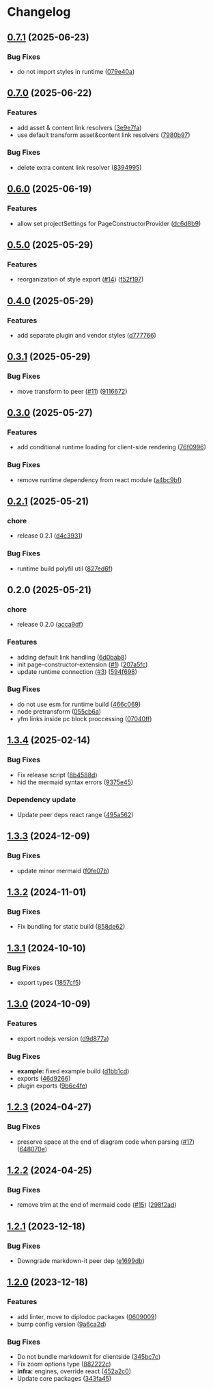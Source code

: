# Changelog

## [0.7.1](https://github.com/diplodoc-platform/page-constructor-extension/compare/v0.7.0...v0.7.1) (2025-06-23)


### Bug Fixes

* do not import styles in runtime ([079e40a](https://github.com/diplodoc-platform/page-constructor-extension/commit/079e40a42297b6808d20debb9d3fd00f48781acb))

## [0.7.0](https://github.com/diplodoc-platform/page-constructor-extension/compare/v0.6.0...v0.7.0) (2025-06-22)


### Features

* add asset & content link resolvers ([3e9e7fa](https://github.com/diplodoc-platform/page-constructor-extension/commit/3e9e7fa559ad28c52febe3bfaadf149dab571d33))
* use default transform asset&content link resolvers ([7980b97](https://github.com/diplodoc-platform/page-constructor-extension/commit/7980b97b833ade727bfcab836533ff0ce510569e))


### Bug Fixes

* delete extra content link resolver ([8394995](https://github.com/diplodoc-platform/page-constructor-extension/commit/8394995dd342b97c4a084728b513401a6ece05ae))

## [0.6.0](https://github.com/diplodoc-platform/page-constructor-extension/compare/v0.5.0...v0.6.0) (2025-06-19)


### Features

* allow set projectSettings for PageConstructorProvider ([dc6d8b9](https://github.com/diplodoc-platform/page-constructor-extension/commit/dc6d8b9ea0ebb82d0e5115ed45581433fcfb04b9))

## [0.5.0](https://github.com/diplodoc-platform/page-constructor-extension/compare/v0.4.0...v0.5.0) (2025-05-29)


### Features

* reorganization of style export ([#14](https://github.com/diplodoc-platform/page-constructor-extension/issues/14)) ([f52f197](https://github.com/diplodoc-platform/page-constructor-extension/commit/f52f19780721fb329371f947fa0c47bce87861b8))

## [0.4.0](https://github.com/diplodoc-platform/page-constructor-extension/compare/v0.3.1...v0.4.0) (2025-05-29)


### Features

* add separate plugin and vendor styles ([d777766](https://github.com/diplodoc-platform/page-constructor-extension/commit/d777766343f4f2eb5741de3769d4bbc956d45f90))

## [0.3.1](https://github.com/diplodoc-platform/page-constructor-extension/compare/v0.3.0...v0.3.1) (2025-05-29)


### Bug Fixes

* move transform to peer ([#11](https://github.com/diplodoc-platform/page-constructor-extension/issues/11)) ([9116672](https://github.com/diplodoc-platform/page-constructor-extension/commit/911667244997faeb705d8530641d04adf908a796))

## [0.3.0](https://github.com/diplodoc-platform/page-constructor-extension/compare/v0.2.1...v0.3.0) (2025-05-27)


### Features

* add conditional runtime loading for client-side rendering ([76f0996](https://github.com/diplodoc-platform/page-constructor-extension/commit/76f09964b2b246381f51bdb677857e7197a48310))


### Bug Fixes

* remove runtime dependency from react module ([a4bc9bf](https://github.com/diplodoc-platform/page-constructor-extension/commit/a4bc9bf0118da2216f530ae760e2533cd58c68a6))

## [0.2.1](https://github.com/diplodoc-platform/page-constructor-extension/compare/v0.2.0...v0.2.1) (2025-05-21)


### chore

* release 0.2.1 ([d4c3931](https://github.com/diplodoc-platform/page-constructor-extension/commit/d4c39315c8b1bcb641ee540cb8905f1ff1cc7953))


### Bug Fixes

* runtime build polyfil util ([827ed6f](https://github.com/diplodoc-platform/page-constructor-extension/commit/827ed6fe4434d933109b2664cb1d03b6a5ba3146))

## 0.2.0 (2025-05-21)


### chore

* release 0.2.0 ([acca9df](https://github.com/diplodoc-platform/page-constructor-extension/commit/acca9dfe7f6e8cec1b67eaab75aeda265b58f799))


### Features

* adding default link handling ([6d0bab8](https://github.com/diplodoc-platform/page-constructor-extension/commit/6d0bab88ba5e3b149569055d53e290fef050e30b))
* init page-constructor-extension ([#1](https://github.com/diplodoc-platform/page-constructor-extension/issues/1)) ([207a5fc](https://github.com/diplodoc-platform/page-constructor-extension/commit/207a5fce4c30c411f966476d63ec6731015aa912))
* update runtime connection ([#3](https://github.com/diplodoc-platform/page-constructor-extension/issues/3)) ([594f698](https://github.com/diplodoc-platform/page-constructor-extension/commit/594f698b6d8bfb8502d44f04c72494c111010e90))


### Bug Fixes

* do not use esm for runtime build ([466c069](https://github.com/diplodoc-platform/page-constructor-extension/commit/466c0691d32ef1bb111a1e50c50a013eaa7387d6))
* node pretransform ([055cb6a](https://github.com/diplodoc-platform/page-constructor-extension/commit/055cb6a2e9daddfc57982dea156fd965c0b35828))
* yfm links inside pc block proccessing ([07040ff](https://github.com/diplodoc-platform/page-constructor-extension/commit/07040ff172f982f8ba4b29bcab369196ecd140f4))

## [1.3.4](https://github.com/diplodoc-platform/mermaid-extension/compare/v1.3.3...v1.3.4) (2025-02-14)


### Bug Fixes

* Fix release script ([8b4588d](https://github.com/diplodoc-platform/mermaid-extension/commit/8b4588d54b898716e29a274e17b83ec23f4d314c))
* hid the mermaid syntax errors ([9375e45](https://github.com/diplodoc-platform/mermaid-extension/commit/9375e454145367dc1577be7473880acfbdb13a0d))


### Dependency update

* Update peer deps react range ([495a562](https://github.com/diplodoc-platform/mermaid-extension/commit/495a5627479c94772c9a66a13acb6fc4df7a93b2))

## [1.3.3](https://github.com/diplodoc-platform/mermaid-extension/compare/v1.3.2...v1.3.3) (2024-12-09)


### Bug Fixes

* update minor mermaid ([f0fe07b](https://github.com/diplodoc-platform/mermaid-extension/commit/f0fe07b2c7c9524cd96c103b37c28eba1173f0ff))

## [1.3.2](https://github.com/diplodoc-platform/mermaid-extension/compare/v1.3.1...v1.3.2) (2024-11-01)


### Bug Fixes

* Fix bundling for static build ([858de62](https://github.com/diplodoc-platform/mermaid-extension/commit/858de6236dfd76942f8c440a447bd410324818ca))

## [1.3.1](https://github.com/diplodoc-platform/mermaid-extension/compare/v1.3.0...v1.3.1) (2024-10-10)


### Bug Fixes

* export types ([1857cf5](https://github.com/diplodoc-platform/mermaid-extension/commit/1857cf50907506de4896498febfddf18ad22f061))

## [1.3.0](https://github.com/diplodoc-platform/mermaid-extension/compare/v1.2.3...v1.3.0) (2024-10-09)


### Features

* export nodejs version ([d9d877a](https://github.com/diplodoc-platform/mermaid-extension/commit/d9d877a93fbddb668b21e242e967ee874103593f))


### Bug Fixes

* **example:** fixed example build ([d1bb1cd](https://github.com/diplodoc-platform/mermaid-extension/commit/d1bb1cd56379879cb8c70ef4a9be62497e4a8a24))
* exports ([46d9266](https://github.com/diplodoc-platform/mermaid-extension/commit/46d9266d13cde85fbdee5d8a7992dfadc9770735))
* plugin exports ([9b6c4fe](https://github.com/diplodoc-platform/mermaid-extension/commit/9b6c4febca7710145cafb7fa318684ca4cc408b5))

## [1.2.3](https://github.com/diplodoc-platform/mermaid-extension/compare/v1.2.2...v1.2.3) (2024-04-27)


### Bug Fixes

* preserve space at the end of diagram code when parsing ([#17](https://github.com/diplodoc-platform/mermaid-extension/issues/17)) ([648070e](https://github.com/diplodoc-platform/mermaid-extension/commit/648070e4ac757f6096f595bd564752e705d68c22))

## [1.2.2](https://github.com/diplodoc-platform/mermaid-extension/compare/v1.2.1...v1.2.2) (2024-04-25)


### Bug Fixes

* remove trim at the end of mermaid code ([#15](https://github.com/diplodoc-platform/mermaid-extension/issues/15)) ([298f2ad](https://github.com/diplodoc-platform/mermaid-extension/commit/298f2adda6446d442ac217e005231d07571ae19c))

## [1.2.1](https://github.com/diplodoc-platform/mermaid-extension/compare/v1.2.0...v1.2.1) (2023-12-18)


### Bug Fixes

* Downgrade markdown-it peer dep ([e1699db](https://github.com/diplodoc-platform/mermaid-extension/commit/e1699dbea747d72a0b944fc87c828e21605b7a54))

## [1.2.0](https://github.com/diplodoc-platform/mermaid-extension/compare/v1.1.1...v1.2.0) (2023-12-18)


### Features

* add linter, move to diplodoc packages ([0609009](https://github.com/diplodoc-platform/mermaid-extension/commit/06090095ad8f828e182c33af855a2aac5d380372))
* bump config version ([9a6ca2d](https://github.com/diplodoc-platform/mermaid-extension/commit/9a6ca2da3693180feefcf05f873a86d8df3a5e2f))


### Bug Fixes

* Do not bundle markdownit for clientside ([345bc7c](https://github.com/diplodoc-platform/mermaid-extension/commit/345bc7c848a3160f7d69564d47c655db70076429))
* Fix zoom options type ([882222c](https://github.com/diplodoc-platform/mermaid-extension/commit/882222c4401208ba64bb9418d9e4cb52128c9289))
* **infra:** engines, override react ([452a2c0](https://github.com/diplodoc-platform/mermaid-extension/commit/452a2c01f9529ae4836603362219fabb53368393))
* Update core packages ([343fa45](https://github.com/diplodoc-platform/mermaid-extension/commit/343fa4593f2321c36f5f0c5acbfc2c4f45bbe9ae))
